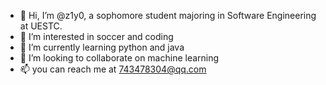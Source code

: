 - 👋 Hi, I’m @z1y0, a sophomore student majoring in Software Engineering at UESTC.
- 👀 I’m interested in soccer and coding
- 🌱 I’m currently learning python and java
- 💞️ I’m looking to collaborate on machine learning
- 📫 you can reach me at 743478304@qq.com

<!---
Neymarz1y0/Neymarz1y0 is a ✨ special ✨ repository because its `README.md` (this file) appears on your GitHub profile.
You can click the Preview link to take a look at your changes.
--->
